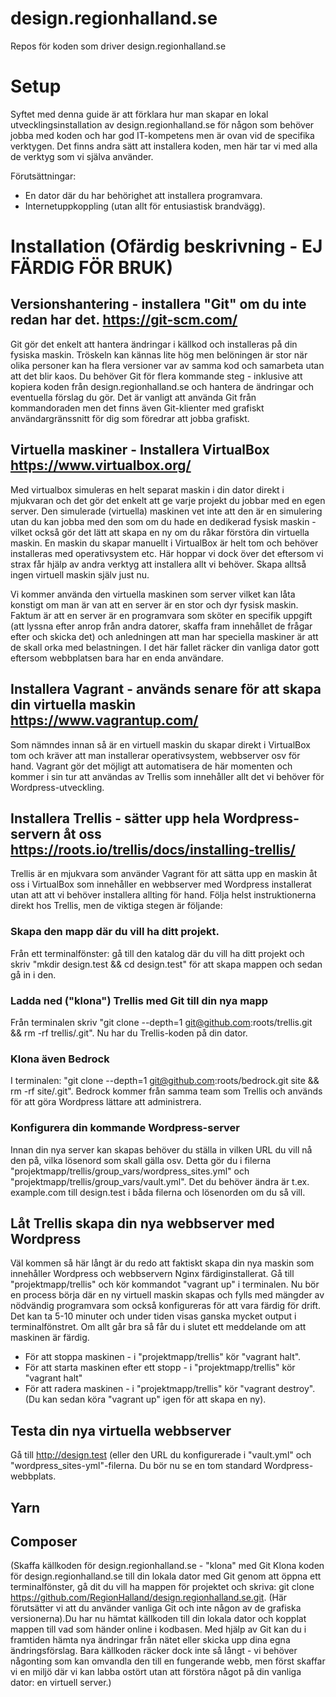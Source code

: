 # design.regionhalland.se
Repos för koden som driver design.regionhalland.se

# Setup
Syftet med denna guide är att förklara hur man skapar en lokal utvecklingsinstallation av design.regionhalland.se för någon som behöver jobba med koden och har god IT-kompetens men är ovan vid de specifika verktygen. Det finns andra sätt att installera koden, men här tar vi med alla de verktyg som vi själva använder.

Förutsättningar: 
- En dator där du har behörighet att installera programvara. 
- Internetuppkoppling (utan allt för entusiastisk brandvägg). 

# Installation (Ofärdig beskrivning - EJ FÄRDIG FÖR BRUK)

## Versionshantering - installera "Git" om du inte redan har det. https://git-scm.com/
Git gör det enkelt att hantera ändringar i källkod och installeras på din fysiska maskin. Tröskeln kan kännas lite hög men belöningen är stor när olika personer kan ha flera versioner var av samma kod och samarbeta utan att det blir kaos. Du behöver Git för flera kommande steg - inklusive att kopiera koden från design.regionhalland.se och hantera de ändringar och eventuella förslag du gör. Det är vanligt att använda Git från kommandoraden men det finns även Git-klienter med grafiskt användargränssnitt för dig som föredrar att jobba grafiskt.

## Virtuella maskiner - Installera VirtualBox https://www.virtualbox.org/
Med virtualbox simuleras en helt separat maskin i din dator direkt i mjukvaran och det gör det enkelt att ge varje projekt du jobbar med en egen server. Den simulerade (virtuella) maskinen vet inte att den är en simulering utan du kan jobba med den som om du hade en dedikerad fysisk maskin - vilket också gör det lätt att skapa en ny om du råkar förstöra din virtuella maskin. En maskin du skapar manuellt i VirtualBox är helt tom och behöver installeras med operativsystem etc. Här hoppar vi dock över det eftersom vi strax får hjälp av andra verktyg att installera allt vi behöver. Skapa alltså ingen virtuell maskin själv just nu. 

Vi kommer använda den virtuella maskinen som server vilket kan låta konstigt om man är van att en server är en stor och dyr fysisk maskin. Faktum är att en server är en programvara som sköter en specifik uppgift (att lyssna efter anrop från andra datorer, skaffa fram innehållet de frågar efter och skicka det) och anledningen att man har speciella maskiner är att de skall orka med belastningen. I det här fallet räcker din vanliga dator gott eftersom webbplatsen bara har en enda användare. 

## Installera Vagrant - används senare för att skapa din virtuella maskin https://www.vagrantup.com/
Som nämndes innan så är en virtuell maskin du skapar direkt i VirtualBox tom och kräver att man installerar operativsystem, webbserver osv för hand. Vagrant gör det möjligt att automatisera de här momenten och kommer i sin tur att användas av Trellis som innehåller allt det vi behöver för Wordpress-utveckling. 

## Installera Trellis - sätter upp hela Wordpress-servern åt oss https://roots.io/trellis/docs/installing-trellis/
Trellis är en mjukvara som använder Vagrant för att sätta upp en maskin åt oss i VirtualBox som innehåller en webbserver med Wordpress installerat utan att att vi behöver installera allting för hand. Följa helst instruktionerna direkt hos Trellis, men de viktiga stegen är följande: 

### Skapa den mapp där du vill ha ditt projekt. 
Från ett terminalfönster: gå till den katalog där du vill ha ditt projekt och skriv "mkdir design.test && cd design.test" för att skapa mappen och sedan gå in i den. 

### Ladda ned ("klona") Trellis med Git till din nya mapp
Från terminalen skriv "git clone --depth=1 git@github.com:roots/trellis.git && rm -rf trellis/.git". 
Nu har du Trellis-koden på din dator. 

### Klona även Bedrock
I terminalen: "git clone --depth=1 git@github.com:roots/bedrock.git site && rm -rf site/.git". 
Bedrock kommer från samma team som Trellis och används för att göra Wordpress lättare att administrera. 

### Konfigurera din kommande Wordpress-server
Innan din nya server kan skapas behöver du ställa in vilken URL du vill nå den på, vilka lösenord som skall gälla osv. Detta gör du i filerna "projektmapp/trellis/group_vars/wordpress_sites.yml" och "projektmapp/trellis/group_vars/vault.yml". Det du behöver ändra är t.ex. example.com till design.test i båda filerna och lösenorden om du så vill. 

## Låt Trellis skapa din nya webbserver med Wordpress
Väl kommen så här långt är du redo att faktiskt skapa din nya maskin som innehåller Wordpress och webbservern Nginx färdiginstallerat. Gå till "projektmapp/trellis" och kör kommandot "vagrant up" i terminalen. Nu bör en process börja där en ny virtuell maskin skapas och fylls med mängder av nödvändig programvara som också konfigureras för att vara färdig för drift. Det kan ta 5-10 minuter och under tiden visas ganska mycket output i terminalfönstret. Om allt går bra så får du i slutet ett meddelande om att maskinen är färdig. 
* För att stoppa maskinen - i "projektmapp/trellis" kör "vagrant halt".
* För att starta maskinen efter ett stopp - i "projektmapp/trellis" kör "vagrant halt"
* För att radera maskinen - i "projektmapp/trellis" kör "vagrant destroy". (Du kan sedan köra "vagrant up" igen för att skapa en ny). 

## Testa din nya virtuella webbserver
Gå till http://design.test (eller den URL du konfigurerade i "vault.yml" och "wordpress_sites-yml"-filerna. Du bör nu se en tom standard Wordpress-webbplats. 

## Yarn

## Composer


(Skaffa källkoden för design.regionhalland.se - "klona" med Git Klona koden för design.regionhalland.se till din lokala dator med Git genom att öppna ett terminalfönster, gå dit du vill ha mappen för projektet och skriva: git clone https://github.com/RegionHalland/design.regionhalland.se.git. (Här förutsätter vi att du använder vanliga Git och inte någon av de grafiska versionerna).Du har nu hämtat källkoden till din lokala dator och kopplat mappen till vad som händer online i kodbasen. Med hjälp av Git kan du i framtiden hämta nya ändringar från nätet eller skicka upp dina egna ändringsförslag. Bara källkoden räcker dock inte så långt - vi behöver någonting som kan omvandla den till en fungerande webb, men först skaffar vi en miljö där vi kan labba ostört utan att förstöra något på din vanliga dator: en virtuell server.)
